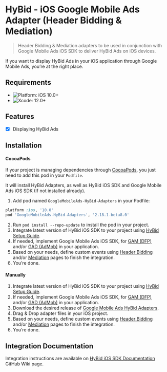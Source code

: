# HyBid - iOS Google Mobile Ads Adapter (Header Bidding & Mediation)
> Header Bidding & Mediation adapters to be used in conjunction with Google Mobile Ads iOS SDK to deliver HyBid Ads on iOS devices.

If you want to display HyBid Ads in your iOS application through Google Mobile Ads, you’re at the right place.

## Requirements

- ![Platform: iOS 10.0+](https://img.shields.io/badge/Platform-iOS%2010.0%2B-blue.svg?style=flat)
- ![Xcode: 12.0+](https://img.shields.io/badge/Xcode-12.0+-blue.svg?style=flat)

## Features

- [x] Displaying HyBid Ads

## Installation

#### CocoaPods

If your project is managing dependencies through [CocoaPods](https://cocoapods.org/), you just need to add this pod in your `Podfile`.

It will install HyBid Adapters, as well as HyBid iOS SDK and Google Mobile Ads iOS SDK (If not installed already).

1. Add pod named `GoogleMobileAds-HyBid-Adapters` in your Podfile:

```ruby
platform :ios, '10.0'
pod 'GoogleMobileAds-HyBid-Adapters', '2.18.1-beta8.0'
```

2. Run `pod install --repo-update` to install the pod in your project.
3. Integrate latest version of HyBid iOS SDK to your project using [HyBid Setup Guide](https://github.com/pubnative/pubnative-hybid-ios-sdk/wiki/Setup-HyBid).
4. If needed, implement Google Mobile Ads iOS SDK, for [GAM (DFP)](https://developers.google.com/ad-manager/mobile-ads-sdk/ios/quick-start) and/or [GAD (AdMob)](https://developers.google.com/admob/ios/quick-start) in your application.
5. Based on your needs, define custom events using [Header Bidding](https://github.com/pubnative/pubnative-hybid-ios-sdk/wiki/Setup-GAM-(DFP)) and/or [Mediation](https://github.com/pubnative/pubnative-hybid-ios-sdk/wiki/GAD-(AdMob)-Mediation) pages to finish the integration.
6. You’re done.

#### Manually

1. Integrate latest version of HyBid iOS SDK to your project using [HyBid Setup Guide](https://github.com/pubnative/pubnative-hybid-ios-sdk/wiki/Setup-HyBid).
2. If needed, implement Google Mobile Ads iOS SDK, for [GAM (DFP)](https://developers.google.com/ad-manager/mobile-ads-sdk/ios/quick-start) and/or [GAD (AdMob)](https://developers.google.com/admob/ios/quick-start) in your application.
3. Download the desired release of [Google Mobile Ads HyBid Adapters](https://github.com/pubnative/googleMobileAds-hybid-adapters-ios/releases).
4. Drag & Drop adapter files in your iOS project.
5. Based on your needs, define custom events using [Header Bidding](https://github.com/pubnative/pubnative-hybid-ios-sdk/wiki/Setup-GAM-(DFP)) and/or [Mediation](https://github.com/pubnative/pubnative-hybid-ios-sdk/wiki/GAD-(AdMob)-Mediation) pages to finish the integration.
6. You’re done.

## Integration Documentation

Integration instructions are available on [HyBid iOS SDK Documentation](https://github.com/pubnative/pubnative-hybid-ios-sdk/wiki) GitHub Wiki page.

